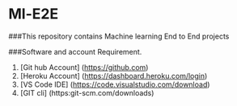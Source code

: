 # Ml-E2E
###This repository contains Machine learning End to End projects


###Software and account Requirement.
1. [Git hub Account] (https://github.com)
2. [Heroku Account] (https://dashboard.heroku.com/login)
3. [VS Code IDE] (https://code.visualstudio.com/download)
4. [GIT cli] (https:git-scm.com/downloads)